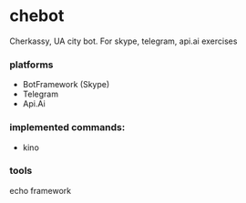 # chebot
Cherkassy, UA city bot. For skype, telegram, api.ai exercises

### platforms

* BotFramework (Skype)
* Telegram
* Api.Ai


### implemented commands:

* kino


### tools

echo framework
